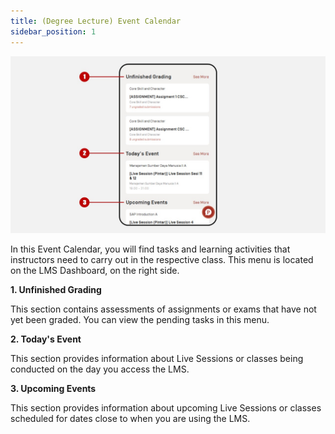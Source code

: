 ```yaml
---
title: (Degree Lecture) Event Calendar
sidebar_position: 1
---
```

![](/img/degree-lecture-event-calendar-3.jpg)

In this Event Calendar, you will find tasks and learning activities that instructors need to carry out in the respective class. This menu is located on the LMS Dashboard, on the right side.

**1. Unfinished Grading**

This section contains assessments of assignments or exams that have not yet been graded. You can view the pending tasks in this menu.

**2. Today's Event**

This section provides information about Live Sessions or classes being conducted on the day you access the LMS.

**3. Upcoming Events**

This section provides information about upcoming Live Sessions or classes scheduled for dates close to when you are using the LMS.
